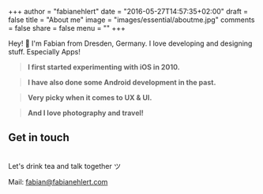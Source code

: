 +++
author = "fabianehlert"
date = "2016-05-27T14:57:35+02:00"
draft = false
title = "About me"
image = "images/essential/aboutme.jpg"
comments = false
share = false
menu = ""
+++

Hey! 👋 I'm Fabian from Dresden, Germany. I love developing and designing stuff. Especially Apps!

> **I first started experimenting with iOS in 2010.**

> **I have also done some Android development in the past.**

> **Very picky when it comes to UX & UI.**

> **And I love photography and travel!**

## Get in touch

<br>Let's drink tea and talk together ツ  

Mail: [fabian@fabianehlert.com](mailto:fabian@fabianehlert.com)
